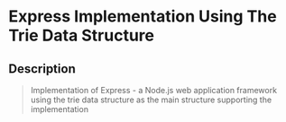 # Express Implementation Using The Trie Data Structure
## Description
> Implementation of Express - a Node.js web application framework using the trie data structure as the main structure supporting the implementation
